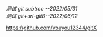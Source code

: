 *测试 git subtree --2022/05/31*  
*测试 git+url-gitB--2022/06/12*  

https://github.com/youyou12344/gitX